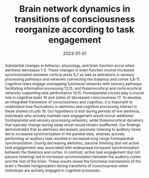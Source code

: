 ---
title: "Brain network dynamics in transitions of consciousness reorganize according to task engagement"
date: 2023-01-01
authors_string: Samika Kumar, Anat Arzi, Corinne Bareham, Javier Gonzalez-Castillo, Isabel Fernandez, Enzo Tagliazucchi, Pedro Mediano, Peter Bandettini, Tristan Bekinschtein
authors:
   - Samika Kumar
   - Anat Arzi
   - Corinne Bareham
   - Javier Gonzalez-Castillo
   - Isabel Fernandez
   - Enzo Tagliazucchi
   - Pedro Mediano
   - Peter Bandettini
   - Tristan Bekinschtein
author_ids:
   - samika_kumar
   - javier_gonzalez-castillo
   - isabel_fernandez
   - peter_bandettini
journal: 'BioRxiv'
volume: 
issue: 
pages: 
book_title: ''
publisher: ''
abstract: "Substantial changes in behavior, physiology, and brain function occur when alertness decreases 1-5. These changes in brain function involve increased synchronization between cortical areas 6,7 as well as alterations in sensory processing pathways and networks connecting the thalamus and cortex 5,8-11. Cognitive tasks engage overlapping functional networks with sensory pathways facilitating information processing 12,13, and thalamocortical and corticocortical networks supporting task performance 14,15. Frontoparietal circuits play a crucial role in cognitive tasks 16 and states of decreased consciousness 17. To develop an integrated framework of consciousness and cognition, it is important to understand how fluctuations in alertness and cognitive processing interact in these shared circuits 18. Our hypothesis is that during periods of low alertness, individuals who actively maintain task engagement would recruit additional frontoparietal and sensory processing networks, while thalamocortical dynamics that typically change during sleep onset would remain unaffected. Our findings demonstrated that as alertness decreased, passively listening to auditory tones led to increased synchronization in the parietal lobe, whereas actively performing an auditory task resulted in increased long-range frontoparietal synchronization. During decreasing alertness, passive listening (but not active task engagement) was associated with widespread increased synchronization between the thalamus and cortex. In contrast, active task engagement (but not passive listening) led to increased synchronization between the auditory cortex and the rest of the brain. These results reveal the functional mechanisms of the brain's flexible reorganization during transitions of consciousness when individuals are actively engaged in cognitive processes."
project_id: consciousness
paper_url: https://www.biorxiv.org/content/10.1101/2023.06.08.544178v1
doi: https://doi.org/10.1101/2023.06.08.544178
data_loc: ''
code_loc: ''
file: '/assets/publications//assets/publications/'
file_name: '/assets/publications/'
type: journal_article
pub_str: ' (2023) BioRxiv '
layout: publication 
---